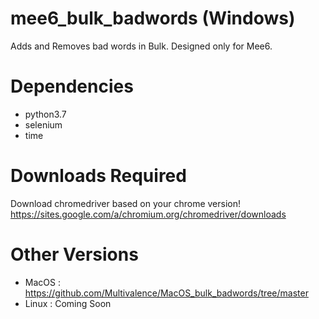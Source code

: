# mee6_bulk_badwords (Windows)
Adds and Removes bad words in Bulk. Designed only for Mee6.

# Dependencies
- python3.7
- selenium
- time

# Downloads Required
Download chromedriver based on your chrome version!
https://sites.google.com/a/chromium.org/chromedriver/downloads

# Other Versions
- MacOS : https://github.com/Multivalence/MacOS_bulk_badwords/tree/master
- Linux : Coming Soon

